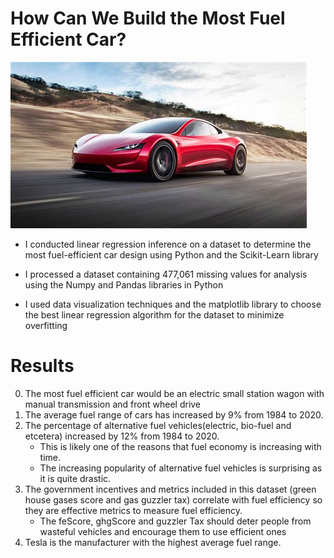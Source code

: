 # How Can We Build the Most Fuel Efficient Car?
![](assets/tesla.jpeg)
- I conducted linear regression inference on a dataset to determine the most fuel-efficient car design using Python and the Scikit-Learn library

- I processed a dataset containing 477,061 missing values for analysis using the Numpy and Pandas libraries in Python

- I used data visualization techniques and the matplotlib library to choose the best linear regression algorithm for the dataset to minimize overfitting

# Results
0. The most fuel efficient car would be an electric small station wagon with manual transmission and front wheel drive
1. The average fuel range of cars has increased by 9% from 1984 to 2020.
2. The percentage of alternative fuel vehicles(electric, bio-fuel and etcetera) increased by 12% from 1984 to 2020.
    - This is likely one of the reasons that fuel economy is increasing with time.
    - The increasing popularity of alternative fuel vehicles is surprising as it is quite drastic.
3. The government incentives and metrics included in this dataset  (green house gases score and gas guzzler tax) correlate with fuel efficiency so they are effective metrics to measure fuel efficiency.
    - The feScore, ghgScore and guzzler Tax should deter people from wasteful vehicles and encourage them to use efficient ones
4. Tesla is the manufacturer with the highest average fuel range.
